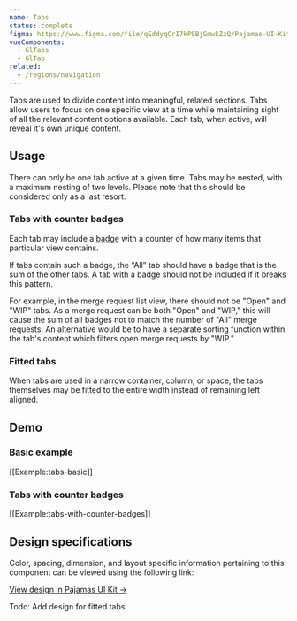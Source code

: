 ```yaml
---
name: Tabs
status: complete
figma: https://www.figma.com/file/qEddyqCrI7kPSBjGmwkZzQ/Pajamas-UI-Kit?node-id=425%3A138
vueComponents:
  - GlTabs
  - GlTab
related:
  - /regions/navigation
---
```


Tabs are used to divide content into meaningful, related sections. Tabs allow users to focus on one specific view at a time while maintaining sight of all the relevant content options available. Each tab, when active, will reveal it's own unique content.

## Usage

There can only be one tab active at a given time. Tabs may be nested, with a maximum nesting of two levels. Please note that this should be considered only as a last resort.

### Tabs with counter badges

Each tab may include a [badge](/components/badge) with a counter of how many items that particular view contains.

If tabs contain such a badge, the “All” tab should have a badge that is the sum of the other tabs. A tab with a badge should not be included if it breaks this pattern.

For example, in the merge request list view, there should not be "Open" and "WIP" tabs. As a merge request can be both "Open" and "WIP," this will cause the sum of all badges not to match the number of "All" merge requests. An alternative would be to have a separate sorting function within the tab's content which filters open merge requests by "WIP."

### Fitted tabs

When tabs are used in a narrow container, column, or space, the tabs themselves may be fitted to the entire width instead of remaining left aligned.

## Demo

### Basic example

[[Example:tabs-basic]]

### Tabs with counter badges

[[Example:tabs-with-counter-badges]]

## Design specifications

Color, spacing, dimension, and layout specific information pertaining to this component can be viewed using the following link:

[View design in Pajamas UI Kit →](https://www.figma.com/file/qEddyqCrI7kPSBjGmwkZzQ/Pajamas-UI-Kit-Beta?node-id=2497%3A25)

Todo: Add design for fitted tabs
